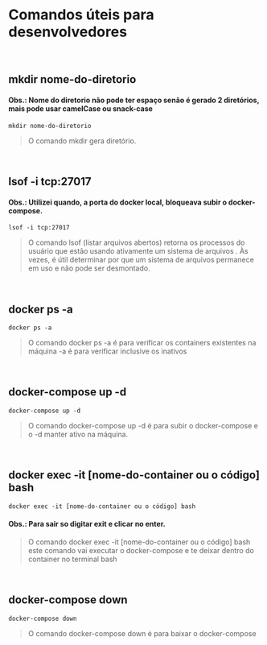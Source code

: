 # Comandos úteis para desenvolvedores

<br/>

## mkdir nome-do-diretorio

<h4>Obs.: Nome do diretorio não pode ter espaço senão é gerado 2 diretórios, mais pode usar camelCase ou snack-case</h4>

> <p>

    mkdir nome-do-diretorio

  </p>

> O comando mkdir gera diretório.

<br/>

## lsof -i tcp:27017

<h4>Obs.: Utilizei quando, a porta do docker local, bloqueava subir o docker-compose.</h4>

> <p>

    lsof -i tcp:27017

  </p>

> O comando lsof (listar arquivos abertos) retorna os processos do usuário que estão usando ativamente um sistema de arquivos . Às vezes, é útil determinar por que um sistema de arquivos permanece em uso e não pode ser desmontado.

<br/>

## docker ps -a

> <p>

    docker ps -a

 </p>

> O comando docker ps -a é para verificar os containers existentes na máquina -a é para verificar inclusive os inativos

<br/>

## docker-compose up -d

> <p>

    docker-compose up -d

 </p>

> O comando docker-compose up -d é para subir o docker-compose e o -d manter ativo na máquina.

<br/>

## docker exec -it [nome-do-container ou o código] bash

> <p>

    docker exec -it [nome-do-container ou o código] bash

 </p>

 <h4>Obs.: Para sair so digitar exit e clicar no enter.</h4>

> O comando docker exec -it [nome-do-container ou o código] bash  este comando vai executar o docker-compose e te deixar dentro do container no terminal bash

<br/>

## docker-compose down

> <p>

    docker-compose down

 </p>

> O comando docker-compose down é para baixar o docker-compose

<br/>
